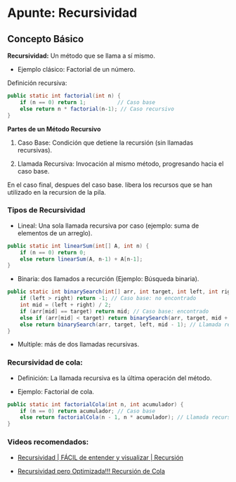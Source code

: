 # Apunte: Recursividad
## Concepto Básico
**Recursividad:** Un método que se llama a sí mismo.

- Ejemplo clásico: Factorial de un número.

Definición recursiva:
```java
public static int factorial(int n) {
    if (n == 0) return 1;          // Caso base
    else return n * factorial(n-1); // Caso recursivo
}
```

**Partes de un Método Recursivo**
1. Caso Base: Condición que detiene la recursión (sin llamadas recursivas).

2. Llamada Recursiva: Invocación al mismo método, progresando hacia el caso base.

En el caso final, despues del caso base. libera los recursos que se han utilizado en la recursion de la pila.

### Tipos de Recursividad

- Lineal: Una sola llamada recursiva por caso (ejemplo: suma de elementos de un arreglo).
```java
public static int linearSum(int[] A, int n) {
    if (n == 0) return 0;
    else return linearSum(A, n-1) + A[n-1];
}
```
- Binaria: dos llamados a recurción (Ejemplo: Búsqueda binaria).
```java
public static int binarySearch(int[] arr, int target, int left, int right) {
    if (left > right) return -1; // Caso base: no encontrado
    int mid = (left + right) / 2;
    if (arr[mid] == target) return mid; // Caso base: encontrado
    else if (arr[mid] < target) return binarySearch(arr, target, mid + 1, right); // Llamada recursiva derecha
    else return binarySearch(arr, target, left, mid - 1); // Llamada recursiva izquierda
}
```
- Multiple: más de dos llamadas recursivas.

### Recursividad de cola:
- Definición: La llamada recursiva es la última operación del método.

- Ejemplo: Factorial de cola.
```java
public static int factorialCola(int n, int acumulador) {
    if (n == 0) return acumulador; // Caso base
    else return factorialCola(n - 1, n * acumulador); // Llamada recursiva en cola
}
```

### Videos recomendados:

- [Recursividad | FÁCIL de entender y visualizar | Recursión](https://www.youtube.com/watch?v=YwRjEOFxvO0)

- [Recursividad pero Optimizada!!! Recursión de Cola](https://www.youtube.com/watch?v=SIgfSYyWVjo)